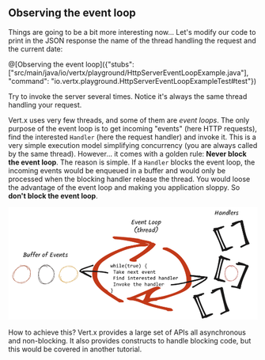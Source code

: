 ## Observing the event loop

Things are going to be a bit more interesting now... Let's modify our code to print in the JSON response the name of the thread handling the request and the current date:

@[Observing the event loop]({"stubs": ["src/main/java/io/vertx/playground/HttpServerEventLoopExample.java"], "command": "io.vertx.playground.HttpServerEventLoopExampleTest#test"})

Try to invoke the server several times. Notice it's always the same thread handling your request.

Vert.x uses very few threads, and some of them are _event loops_. The only purpose of the event loop is to get incoming "events" (here HTTP requests), find the interested `Handler` (here the request handler) and invoke it. This is a very simple execution model simplifying concurrency (you are always called by the same thread). However... it comes with a golden rule: **Never block the event loop**. The reason is simple. If a `Handler` blocks the event loop, the incoming events would be enqueued in a buffer and would only be processed when the blocking handler release the thread. You would loose the advantage of the event loop and making you application sloppy. So **don't block the event loop**.
 
![The event loop](images/event-loop.png "How does vert.x dispatch your HTTP requests") 

How to achieve this? Vert.x provides a large set of APIs all asynchronous and non-blocking. It also provides constructs to handle blocking code, but this would be covered in another tutorial.
